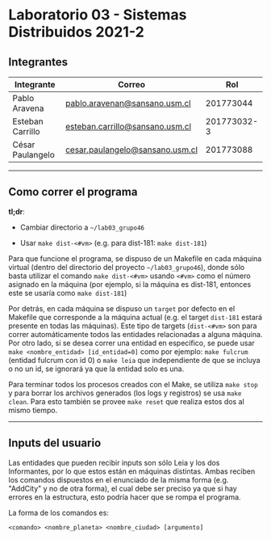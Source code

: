 # Laboratorio 03 - Sistemas Distribuidos 2021-2

## Integrantes

|    Integrante    |              Correo             |     Rol     |
|----------------|-------------------------------|-----------|
| Pablo Aravena    | pablo.aravenan@sansano.usm.cl   | 201773044   |
| Esteban Carrillo | esteban.carrillo@sansano.usm.cl | 201773032-3 |
| César Paulangelo | cesar.paulangelo@sansano.usm.cl | 201773088   |

---

## Como correr el programa

**tl;dr**:

- Cambiar directorio a `~/lab03_grupo46`

- Usar `make dist-<#vm>` (e.g. para dist-181: `make dist-181`)

Para que funcione el programa, se dispuso de un Makefile en cada máquina virtual (dentro del directorio del proyecto `~/lab03_grupo46`), donde sólo basta utilizar el comando `make dist-<#vm>` usando `<#vm>` como el número asignado en la máquina (por ejemplo, si la máquina es dist-181, entonces este se usaría como `make dist-181`)

Por detrás, en cada máquina se dispuso un `target` por defecto en el Makefile que corresponde a la máquina actual (e.g. el target `dist-181` estará presente en todas las máquinas). Este tipo de targets (`dist-<#vm>` son para correr automáticamente todos las entidades relacionadas a alguna máquina. Por otro lado, si se desea correr una entidad en específico, se puede usar `make <nombre_entidad> [id_entidad=0]` como por ejemplo: `make fulcrum` (entidad fulcrum con id 0) o `make leia` que independiente de que se incluya o no un id, se ignorará ya que la entidad solo es una.

Para terminar todos los procesos creados con el Make, se utiliza `make stop` y para borrar los archivos generados (los logs y registros) se usa `make clean`. Para esto también se provee `make reset` que realiza estos dos al mismo tiempo.

---

## Inputs del usuario

Las entidades que pueden recibir inputs son sólo Leia y los dos Informantes, por lo que estos están en máquinas distintas. Ambas reciben los comandos dispuestos en el enunciado de la misma forma (e.g. "AddCity" y no de otra forma), el cual debe ser preciso ya que si hay errores en la estructura, esto podría hacer que se rompa el programa.

La forma de los comandos es:

`<comando> <nombre_planeta> <nombre_ciudad> [argumento]`
